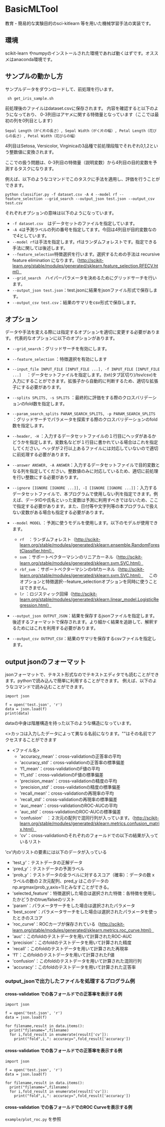 # BasicMLTool

教育・簡易的な実験目的のsci-kitlearn 等を用いた機械学習手法の実装です。

## 環境

scikit-learn やnumpyのインストールされた環境であれば動くはずです。オススメはanaconda環境です。

## サンプルの動かし方

サンプルデータをダウンロードして、前処理を行います。
```
 sh get_iris_sample.sh
``` 

前処理後のファイルはdataset.csvに保存されます。
内容を確認すると以下のようになっており、
0-3列目はアヤメに関する特徴量となっています（ここでは最初の列を0列目とします）
```
Sepal Length（がく片の長さ）, Sepal Width（がく片の幅）, Petal Length（花びらの長さ）, Petal Width（花びらの幅）
```

4列目はSetosa, Versicolor, Virginicaの3品種で前処理段階でそれぞれ0,1,2という整数値に変換されます。

ここでの扱う問題は、0-3列目の特徴量（説明変数）から4列目の目的変数を予測するタスクになります。

例えば、以下のようなコマンドでこのタスクに手法を適用し、評価を行うことができます。

```
python classifier.py -f dataset.csv -A 4 --model rf --feature_selection --grid_search --output_json test.json --output_csv test.csv
```
それぞれオプションの意味は以下のようになっています。

* `-f dataset.csv`　はデータセットのファイルを指定しています。
* `-A 4`は予測ラベルの列の番号を指定してます。今回は4列目が目的変数なので4としています。
* `--model rf`は手法を指定します。rfはランダムフォレストです。指定できる手法に関しては後述します。
* `--feature_selection`特徴選択を行います。選択するための手法は recursive feature elimination になります。（http://scikit-learn.org/stable/modules/generated/sklearn.feature_selection.RFECV.html）
* `--grid_search`　ハイパーパラメータを決めるためにグリッドサーチを行います。
* `--output_json test.json`：test.jsonに結果をjsonファイル形式で保存します。
* `--output_csv test.csv`：結果のサマリをcsv形式で保存します。

## オプション
データや手法を変える際には指定するオプションを適切に変更する必要があります。
代表的なオプションに以下のオプションがあります。

* `--grid_search`：グリッドサーチを有効にします。
* `--feature_selection` ：特徴選択を有効にします
* `--input_file INPUT_FILE [INPUT_FILE ...], -f INPUT_FILE [INPUT_FILE ...]`
　：データセットファイルを指定します。(txt(タブ区切り)/tsv/csv)を入力にすることができます。拡張子から自動的に判断するため、適切な拡張子にする必要があります。
*  `--splits SPLITS, -s SPLITS` ：最終的に評価をする際のクロスバリデーションのfold数を指定します。
*  `--param_search_splits PARAM_SEARCH_SPLITS, -p PARAM_SEARCH_SPLITS`
  ：グリッドサーチでパラメータを探索する際のクロスバリデーションのfold数を指定します。
*  `--header, -H` ：入力するデータセットファイルの１行目にヘッダがあるかどうかを指定します。変数名などが１行目に書かれている場合はこれを指定してください。ヘッダが２行以上あるファイルには対応していないので適切に前処理する必要があります。
*  `--answer ANSWER, -A ANSWER`：入力するデータセットファイルで目的変数となる列を指定してください。整数値のみに対応しているため、適切に前処理を行い整数にする必要があります。
*  `--ignore [IGNORE [IGNORE ...]], -I [IGNORE [IGNORE ...]]`：入力するデータセットファイルで、本プログラムで使用しない列を指定できます。例えば、データIDや氏名といった変数は予測に利用すべきではないため、ここで指定する必要があります。また、日付等や文字列等の本プログラムで扱えない変数がある場合も指定する必要があります。
*  `--model MODEL` ：予測に使うモデルを使用します。以下のモデルが使用できます。
   * `rf`　：ランダムフォレスト（http://scikit-learn.org/stable/modules/generated/sklearn.ensemble.RandomForestClassifier.html）
   * `svm` ：サポートベクターマシンのリニアカーネル（http://scikit-learn.org/stable/modules/generated/sklearn.svm.SVC.html）
   * `rbf_svm` ：サポートベクターマシンのrbfカーネル（http://scikit-learn.org/stable/modules/generated/sklearn.svm.SVC.html）
     　このオプションと特徴選択--feature_selectionオプションを同時に使うことはできません。 
   * `lr` ：ロジスティック回帰（http://scikit-learn.org/stable/modules/generated/sklearn.linear_model.LogisticRegression.html）

*  `--output_json OUTPUT_JSON`：結果を保存するjsonファイルを指定します。後述するフォーマットで保存されます。より細かく結果を追跡して、解釈するためにはこれを利用する必要があります。
*  `--output_csv OUTPUT_CSV`：結果のサマリを保存するcsvファイルを指定します。

## output jsonのフォーマット

jsonフォーマットで、テキスト形式なのでテキストエディタでも読むことができます。pythonで読み込んで簡単に利用することができます。
例えば、以下のようなコマンドで読み込むことができます。
```
import json

f = open('test.json', 'r')
data = json.load(f)
print(data)
```

dataの中身は階層構造を持った以下のような構造になっています。

<>カッコは入力したデータによって異なる名前になります。""はその名前でアクセスすることができます

* <ファイル名>
  * 'accuracy_mean'：cross-validationの正答率の平均
  * 'accuracy_std'：cross-validationの正答率の標準偏差
  * 'f1_mean'：cross-validationのF値の平均
  * 'f1_std'：cross-validationのF値の標準偏差
  * 'precision_mean'：cross-validationの精度の平均
  * 'precision_std'：cross-validationの精度の標準偏差
  * 'recall_mean'：cross-validationの再現率の平均
  * 'recall_std'：cross-validationの再現率の標準偏差
  * 'auc_mean'：cross-validationのROC-AUCの平均
  * 'auc_std'：cross-validationのROC-AUCの標準偏差
  * 'confusion'　：２次元の配列で混同行列が入っています。（http://scikit-learn.org/stable/modules/generated/sklearn.metrics.confusion_matrix.html）
  * 'cv'：cross-validationのそれぞれのフォールドでの以下の結果が入っているリスト

'cv'内のリストの要素には以下のデータが入っている
  * 'test_y'：テストデータの正解データ
  * 'pred_y'：テストデータの予測ラベル
  * 'prob_y'：テストデータの全ラベルに対するスコア（確率）：データの数 x ラベルの数の２次元配列、pred_y はこのデータのnp.argmax(prob_y,axis=1)とみなすことができる。
  * 'selected_feature'：特徴選択した場合は選択された特徴：各特徴を使用したかどうかのtrue/falseのリスト
  * 'param'：パラメータサーチをした場合は選択されたパラメータ
  * 'best_score'：パラメータサーチをした場合は選択されたパラメータを使ったときのスコア
  * 'roc_curve'：ROCカーブが保存されている（http://scikit-learn.org/stable/modules/generated/sklearn.metrics.roc_curve.html）
  * 'auc'：このfoldのテストデータを用いて計算されたROC-AUC
  * 'precision'：このfoldのテストデータを用いて計算された精度
  * 'recall'：このfoldのテストデータを用いて計算された再現率
  * 'f1'：このfoldのテストデータを用いて計算されたF値
  * 'confusion'：このfoldのテストデータを用いて計算された混同行列
  * 'accuracy'：このfoldのテストデータを用いて計算された正答率
   
### output_jsonで出力したファイルを処理するプログラム例

#### cross-validation での各フォールドでの正答率を表示する例
```
import json

f = open('test.json', 'r')
data = json.load(f)

for filename,result in data.items():
  print("filename=",filename)
  for i,fold_result in enumerate(result['cv']):
    print("fold",i,": accuracy=",fold_result['accuracy'])
```

#### cross-validation での各フォールドでの正答率を表示する例
```
import json

f = open('test.json', 'r')
data = json.load(f)

for filename,result in data.items():
  print("filename=",filename)
  for i,fold_result in enumerate(result['cv']):
    print("fold",i,": accuracy=",fold_result['accuracy'])
```
#### cross-validation での各フォールドでのROC Curveを表示する例
`example/plot_roc.py` を参照

